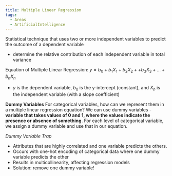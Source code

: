 ```yaml
---
title: Multiple Linear Regression
tags:
  - Areas
  - ArtificialIntelligence
---
```

Statistical technique that uses two or more independent variables to predict the outcome of a dependent variable
- determine the relative contribution of each independent variable in total variance

Equation of Multiple Linear Regression:
$y = b_0 + b_1X_1 + b_2X_2 + + b_3X_3 + ... + b_nX_n$
- $y$ is the dependent variable, $b_0$ is the y-intercept (constant), and $X_n$ is the independent variable (with a slope coefficient)

**Dummy Variables**
For categorical variables, how can we represent them in a multiple linear regression equation? We can use dummy variables - **variable that takes values of 0 and 1, where the values indicate the presence or absence of something**. For each level of categorical variable, we assign a dummy variable and use that in our equation.

*Dummy Variable Trap*
- Attributes that are highly correlated and one variable predicts the others.
- Occurs with one-hot encoding of categorical data where one dummy variable predicts the other
- Results in multicollinearity, affecting regression models
- Solution: remove one dummy variable!

